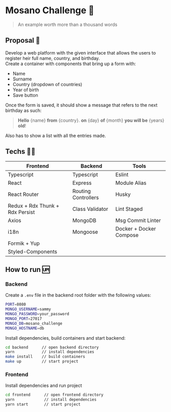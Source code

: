 # Mosano Challenge 🧬

> An example worth more than a thousand words

## Proposal 💭

Develop a web platform with the given interface that allows the users to register heir full name, country, and birthday.\
Create a container with components that bring up a form with:

- Name
- Surname
- Country (dropdown of countries)
- Year of birth
- Save button

Once the form is saved, it should show a message that refers to the next birthday as such:

> __Hello__ {name} __from__ {country}. __on__ {day} __of__ {month} __you will be__ {years} __old__!

Also has to show a list with all the entries made.


## Techs 👨‍💻

|Frontend                         |Backend                  |Tools                    |
|---------------------------------|-------------------------|-------------------------|
|Typescript                       |Typescript               |Eslint                   |
|React                            |Express                  |Module Alias             |
|React Router                     |Routing Controllers      |Husky                    |
|Redux + Rdx Thunk + Rdx Persist  |Class Validator          |Lint Staged              |
|Axios                            |MongoDB                  |Msg Commit Linter        |
|i18n                             |Mongoose                 |Docker + Docker Compose  |
|Formik + Yup                     |                         |                         |
|Styled-Components                |                         |                         |



## How to run 🆙

### Backend

Create a `.env` file in the backend root folder with the following values:
```sh
PORT=8080
MONGO_USERNAME=sammy
MONGO_PASSWORD=your_password
MONGO_PORT=27017
MONGO_DB=mosano_challenge
MONGO_HOSTNAME=db
```

Install dependencies, build containers and start backend:
```sh
cd backend      // open backend directory
yarn            // install dependencies
make install    // build containers
make up         // start project
```

### Frontend

Install dependencies and run project
```sh
cd frontend      // open frontend directory
yarn             // install dependencies
yarn start       // start project
```